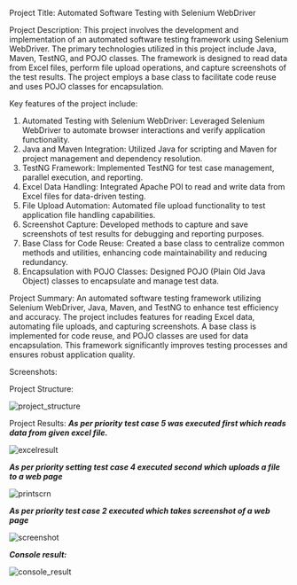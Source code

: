 Project Title:
Automated Software Testing with Selenium WebDriver

Project Description:
This project involves the development and implementation of an automated software testing framework using Selenium WebDriver. 
The primary technologies utilized in this project include Java, Maven, TestNG, and POJO classes. 
The framework is designed to read data from Excel files, perform file upload operations, and capture screenshots of the test results. 
The project employs a base class to facilitate code reuse and uses POJO classes for encapsulation.

Key features of the project include:
1.	Automated Testing with Selenium WebDriver: Leveraged Selenium WebDriver to automate browser interactions and verify application functionality.
2.	Java and Maven Integration: Utilized Java for scripting and Maven for project management and dependency resolution.
3.	TestNG Framework: Implemented TestNG for test case management, parallel execution, and reporting.
4.	Excel Data Handling: Integrated Apache POI to read and write data from Excel files for data-driven testing.
5.	File Upload Automation: Automated file upload functionality to test application file handling capabilities.
6.	Screenshot Capture: Developed methods to capture and save screenshots of test results for debugging and reporting purposes.
7.	Base Class for Code Reuse: Created a base class to centralize common methods and utilities, enhancing code maintainability and reducing redundancy.
8.	Encapsulation with POJO Classes: Designed POJO (Plain Old Java Object) classes to encapsulate and manage test data.

Project Summary:
An automated software testing framework utilizing Selenium WebDriver, Java, Maven, and TestNG to enhance test efficiency and accuracy. 
The project includes features for reading Excel data, automating file uploads, and capturing screenshots. 
A base class is implemented for code reuse, and POJO classes are used for data encapsulation. 
This framework significantly improves testing processes and ensures robust application quality.

Screenshots:

Project Structure:

![project_structure](https://github.com/user-attachments/assets/2d6f696f-b656-46a4-bb50-ae7658791135)


Project Results:
***As per priority test case 5 was executed first which reads data from given excel file.***

![excelresult](https://github.com/user-attachments/assets/6110d694-455b-467e-a0de-65b90557c261)



***As per priority setting test case 4 executed second which uploads a file to a web page***

![printscrn](https://github.com/user-attachments/assets/f69236af-f2c5-4034-aa20-ecb99cd77d85)


***As per priority test case 2 executed which takes screenshot of a web page***

![screenshot](https://github.com/user-attachments/assets/01bbd027-e391-42db-bfce-d89ca32f6756)


***Console result:***

![console_result](https://github.com/user-attachments/assets/9b4f491e-b2d6-4de2-ae4d-c0a2f675058d)




